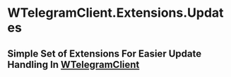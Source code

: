 # WTelegramClient.Extensions.Updates

## Simple Set of Extensions For Easier Update Handling In [WTelegramClient](https://github.com/wiz0u/WTelegramClient/)